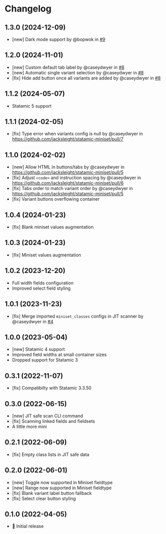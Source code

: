 # Changelog

## 1.3.0 (2024-12-09)

- [new] Dark mode support by @bopwok in [#9](https://github.com/jacksleight/statamic-miniset/pull/9)

## 1.2.0 (2024-11-01)

- [new] Custom default tab label by @caseydwyer in [#8](https://github.com/jacksleight/statamic-miniset/pull/8)
- [new] Automatic single variant selection by @caseydwyer in [#8](https://github.com/jacksleight/statamic-miniset/pull/8)
- [fix] Hide add button once all variants are added by @caseydwyer in [#8](https://github.com/jacksleight/statamic-miniset/pull/8) 

## 1.1.2 (2024-05-07)

- Statamic 5 support

## 1.1.1 (2024-02-05)

* [fix] Type error when variants config is null by @caseydwyer in https://github.com/jacksleight/statamic-miniset/pull/7

## 1.1.0 (2024-02-02)

* [new] Allow HTML in buttons/tabs by @caseydwyer in https://github.com/jacksleight/statamic-miniset/pull/5
* [fix] Adjust `<code>` and instruction spacing by @caseydwyer in https://github.com/jacksleight/statamic-miniset/pull/6
* [fix] Tabs order to match variant order by @caseydwyer in https://github.com/jacksleight/statamic-miniset/pull/5
* [fix] Variant buttons overflowing container

## 1.0.4 (2024-01-23)

* [fix] Blank miniset values augmentation

## 1.0.3 (2024-01-23)

* [fix] Miniset values augmentation

## 1.0.2 (2023-12-20)

* Full width fields configuration
* Improved select field styling

## 1.0.1 (2023-11-23)

* [fix] Merge imported `miniset_classes` configs in JIT scanner by @caseydwyer in [#4](https://github.com/jacksleight/statamic-miniset/pull/4)

## 1.0.0 (2023-05-04)

- [new] Statamic 4 support
- Improved field widths at small container sizes
- Dropped support for Statamic 3

## 0.3.1 (2022-11-07)

- [fix] Compatibilty with Statamic 3.3.50

## 0.3.0 (2022-06-15)

- [new] JIT safe scan CLI command
- [fix] Scanning linked fields and fieldsets
- A little more mini

## 0.2.1 (2022-06-09)

- [fix] Empty class lists in JIT safe data

## 0.2.0 (2022-06-01)

- [new] Toggle now supported in Miniset fieldtype
- [new] Range now supported in Miniset fieldtype
- [fix] Blank variant label button fallback
- [fix] Select clear button styling

## 0.1.0 (2022-04-05)

- 🚀 Initial release
